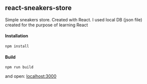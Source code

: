 ## react-sneakers-store

Simple sneakers store. Created with React. I used local DB (json file)
created for the purpose of learning React

#### Installation

```
npm install
```
#### Build
```
npm run build
```
and open: [localhost:3000](http://localhost:3000)